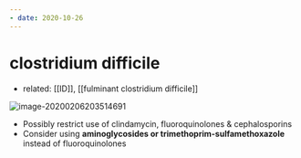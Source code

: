 ```yaml
---
- date: 2020-10-26
---
```


# clostridium difficile

- related: [[ID]], [[fulminant clostridium difficile]]

<!-- C diff rx, abx restriction -->

![image-20200206203514691](https://photos.thisispiggy.com/file/wikiFiles/image-20200206203514691.png)

- Possibly restrict use of clindamycin, fluoroquinolones & cephalosporins
- Consider using **aminoglycosides or trimethoprim-sulfamethoxazole** instead of fluoroquinolones